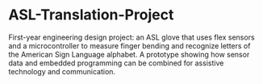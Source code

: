 # ASL-Translation-Project
First-year engineering design project: an ASL glove that uses flex sensors and a microcontroller to measure finger bending and recognize letters of the American Sign Language alphabet. A prototype showing how sensor data and embedded programming can be combined for assistive technology and communication.
